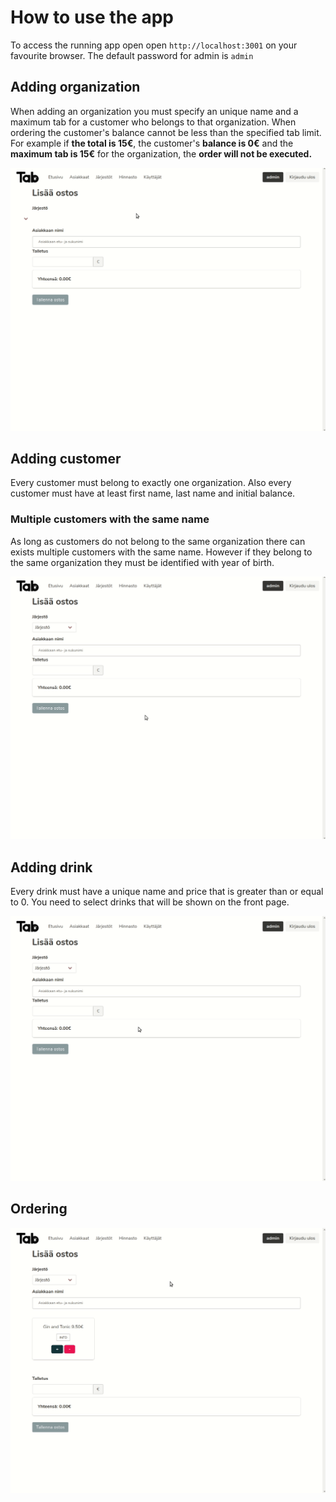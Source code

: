# How to use the app

To access the running app open open `http://localhost:3001` on your favourite browser.
The default password for admin is `admin`

## Adding organization

When adding an organization you must specify an unique name and a maximum tab for a customer who belongs to that organization. When ordering the customer's balance cannot be less than the specified tab limit. For example if <strong>the total is 15€</strong>, the customer's <strong>balance is 0€</strong> and the <strong>maximum tab is 15€</strong> for the organization, the <strong>order will not be executed.</strong>

![Adding organization gif](./gif/adding-organization.gif)

## Adding customer

Every customer must belong to exactly one organization. Also every customer must have at least first name, last name and initial balance.

### Multiple customers with the same name

As long as customers do not belong to the same organization there can exists multiple customers with the same name. However if they belong to the same organization they must be identified with year of birth.

![Adding customer gif](./gif/adding-customer.gif)

## Adding drink

Every drink must have a unique name and price that is greater than or equal to 0. You need to select drinks that will be shown on the front page.

![Adding drink gif](./gif/adding-drink.gif)

## Ordering

![Ordering gif](./gif/ordering.gif)
